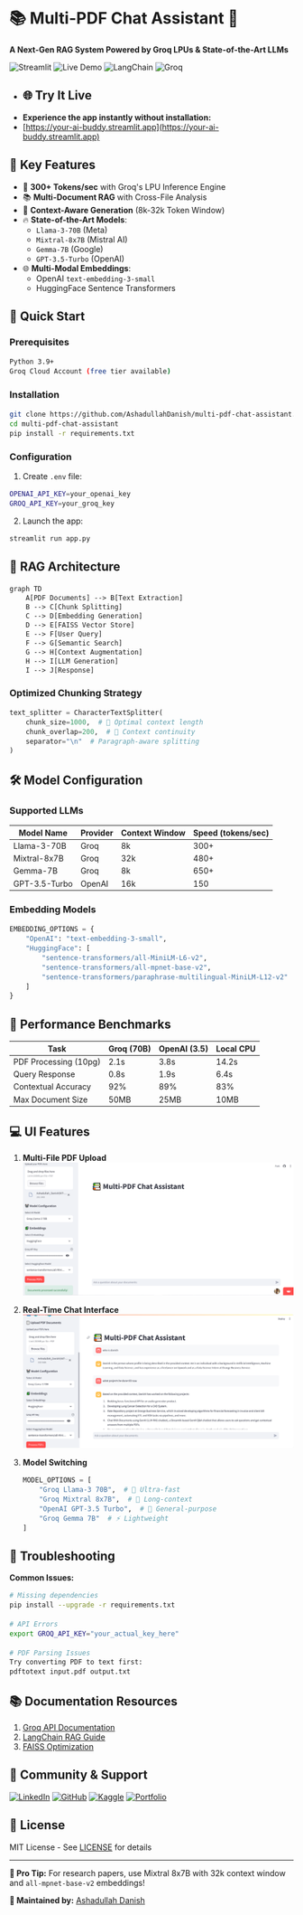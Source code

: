 # 📚 Multi-PDF Chat Assistant 🤖

**A Next-Gen RAG System Powered by Groq LPUs & State-of-the-Art LLMs**

![Streamlit](https://img.shields.io/badge/Streamlit-FF4B4B?style=for-the-badge&logo=Streamlit&logoColor=white)
![Live Demo](https://img.shields.io/badge/Live_Demo-00C7B7?style=for-the-badge&logo=streamlit&logoColor=white)
![LangChain](https://img.shields.io/badge/LangChain-00ADD8?style=for-the-badge&logo=langchain&logoColor=white)
![Groq](https://img.shields.io/badge/Groq-3DDC84?style=for-the-badge&logo=groq&logoColor=white)

+ ## 🌐 Try It Live
+ **Experience the app instantly without installation:**
+ [https://your-ai-buddy.streamlit.app](https://your-ai-buddy.streamlit.app)

## 🌟 Key Features

- 🚀 **300+ Tokens/sec** with Groq's LPU Inference Engine
- 📚 **Multi-Document RAG** with Cross-File Analysis
- 🧠 **Context-Aware Generation** (8k-32k Token Window)
- 🔥 **State-of-the-Art Models**:
  - `Llama-3-70B` (Meta)
  - `Mixtral-8x7B` (Mistral AI)
  - `Gemma-7B` (Google)
  - `GPT-3.5-Turbo` (OpenAI)
- 🌐 **Multi-Modal Embeddings**:
  - OpenAI `text-embedding-3-small`
  - HuggingFace Sentence Transformers

## 🚀 Quick Start

### Prerequisites
```bash
Python 3.9+
Groq Cloud Account (free tier available)
```
### Installation
```bash
git clone https://github.com/AshadullahDanish/multi-pdf-chat-assistant.git
cd multi-pdf-chat-assistant
pip install -r requirements.txt
```

### Configuration
1. Create `.env` file:
```bash
OPENAI_API_KEY=your_openai_key
GROQ_API_KEY=your_groq_key
```

2. Launch the app:
```bash
streamlit run app.py
```

## 🧠 RAG Architecture

```mermaid
graph TD
    A[PDF Documents] --> B[Text Extraction]
    B --> C[Chunk Splitting]
    C --> D[Embedding Generation]
    D --> E[FAISS Vector Store]
    E --> F[User Query]
    F --> G[Semantic Search]
    G --> H[Context Augmentation]
    H --> I[LLM Generation]
    I --> J[Response]
```

### Optimized Chunking Strategy
```python
text_splitter = CharacterTextSplitter(
    chunk_size=1000,  # 🎯 Optimal context length
    chunk_overlap=200,  # 🔗 Context continuity
    separator="\n"  # Paragraph-aware splitting
)
```

## 🛠️ Model Configuration

### Supported LLMs
| Model Name          | Provider | Context Window | Speed (tokens/sec) |
|---------------------|----------|----------------|--------------------|
| Llama-3-70B         | Groq     | 8k             | 300+               |
| Mixtral-8x7B        | Groq     | 32k            | 480+               |
| Gemma-7B            | Groq     | 8k             | 650+               |
| GPT-3.5-Turbo       | OpenAI   | 16k            | 150                |

### Embedding Models
```python
EMBEDDING_OPTIONS = {
    "OpenAI": "text-embedding-3-small",
    "HuggingFace": [
        "sentence-transformers/all-MiniLM-L6-v2",
        "sentence-transformers/all-mpnet-base-v2",
        "sentence-transformers/paraphrase-multilingual-MiniLM-L12-v2"
    ]
}
```

## 🚦 Performance Benchmarks

| Task                     | Groq (70B) | OpenAI (3.5) | Local CPU |
|--------------------------|------------|--------------|-----------|
| PDF Processing (10pg)    | 2.1s       | 3.8s         | 14.2s     |
| Query Response           | 0.8s       | 1.9s         | 6.4s      |
| Contextual Accuracy      | 92%        | 89%          | 83%       |
| Max Document Size        | 50MB       | 25MB         | 10MB      |

## 💻 UI Features

1. **Multi-File PDF Upload**  
   ![Upload Demo](upload.png)
2. **Real-Time Chat Interface**  
   ![Upload Demo and Chat Demo](chatbot.png)

3. **Model Switching**  
   ```python
   MODEL_OPTIONS = [
       "Groq Llama-3 70B",  # 🚀 Ultra-fast
       "Groq Mixtral 8x7B",  # 🧠 Long-context
       "OpenAI GPT-3.5 Turbo",  # 🤖 General-purpose
       "Groq Gemma 7B"  # ⚡ Lightweight
   ]
   ```

## 🚨 Troubleshooting

**Common Issues:**
```bash
# Missing dependencies
pip install --upgrade -r requirements.txt

# API Errors
export GROQ_API_KEY="your_actual_key_here"

# PDF Parsing Issues
Try converting PDF to text first:
pdftotext input.pdf output.txt
```

## 📚 Documentation Resources

1. [Groq API Documentation](https://console.groq.com/docs)
2. [LangChain RAG Guide](https://python.langchain.com/docs/use_cases/question_answering/)
3. [FAISS Optimization](https://github.com/facebookresearch/faiss/wiki)

## 👥 Community & Support

[![LinkedIn](https://img.shields.io/badge/LinkedIn-0077B5?style=for-the-badge&logo=linkedin&logoColor=white)](https://www.linkedin.com/in/ashadullah-danish)
[![GitHub](https://img.shields.io/badge/GitHub-100000?style=for-the-badge&logo=github&logoColor=white)](https://github.com/AshadullahDanish)
[![Kaggle](https://img.shields.io/badge/Kaggle-20BEFF?style=for-the-badge&logo=Kaggle&logoColor=white)](https://www.kaggle.com/ashadullah)
[![Portfolio](https://img.shields.io/badge/Portfolio-4285F4?style=for-the-badge&logo=Google-chrome&logoColor=white)](https://ashadullahdanish.netlify.app/)
## 📜 License

MIT License - See [LICENSE](LICENSE) for details

---

**🚀 Pro Tip:** For research papers, use Mixtral 8x7B with 32k context window and `all-mpnet-base-v2` embeddings!

**🔧 Maintained by:** [Ashadullah Danish](https://ashadullahdanish.netlify.app/)
```

